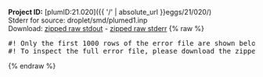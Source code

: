 **Project ID:** [plumID:21.020]({{ '/' | absolute_url }}eggs/21/020/)  
Stderr for source:  droplet/smd/plumed1.inp   
Download: [zipped raw stdout](plumed1.inp.plumed_master.stdout.txt.zip) - [zipped raw stderr](plumed1.inp.plumed_master.stderr.txt.zip) 
{% raw %}
<pre>
#! Only the first 1000 rows of the error file are shown below
#! To inspect the full error file, please download the zipped raw stderr file above
</pre>
{% endraw %}
